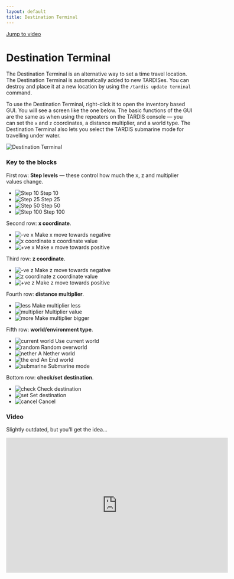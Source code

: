 ```yaml
---
layout: default
title: Destination Terminal
---
```


[Jump to video](#video)

# Destination Terminal

The Destination Terminal is an alternative way to set a time travel location. The Destination Terminal is automatically added to new TARDISes. You can destroy and place it at a new location by using the `/tardis update terminal` command.

To use the Destination Terminal, right-click it to open the inventory based GUI. You will see a screen like the one below. The basic functions of the GUI are the same as when using the repeaters on the TARDIS console — you can set the `x` and `z` coordinates, a distance multiplier, and a world type. The Destination Terminal also lets you select the TARDIS submarine mode for travelling under water.

![Destination Terminal](images/docs/destination-terminal.jpg)

### Key to the blocks

First row: **Step levels** — these control how much the x, z and multiplier values change.

- ![Step 10](images/icons/35_0.png) Step 10
- ![Step 25](images/icons/35_8.png) Step 25
- ![Step 50](images/icons/35_7.png) Step 50
- ![Step 100](images/icons/35_15.png) Step 100

Second row: **x coordinate**.

- ![-ve x](images/icons/35_14.png) Make x move towards negative
- ![x coordinate](images/icons/35_3.png) x coordinate value
- ![+ve x](images/icons/35_5.png) Make x move towards positive

Third row: **z coordinate**.

- ![-ve z](images/icons/35_14.png) Make z move towards negative
- ![z coordinate](images/icons/35_4.png) z coordinate value
- ![+ve z](images/icons/35_5.png) Make z move towards positive

Fourth row: **distance multiplier**.

- ![less](images/icons/35_14.png) Make multiplier less
- ![multiplier](images/icons/35_10.png) Multiplier value
- ![more](images/icons/35_5.png) Make multiplier bigger

Fifth row: **world/environment type**.

- ![current world](images/icons/18_0.png) Use current world
- ![random](images/icons/3_0.png) Random overworld
- ![nether](images/icons/87_0.png) A Nether world
- ![the end](images/icons/121_0.png) An End world
- ![submarine](images/icons/326_0.png) Submarine mode

Bottom row: **check/set destination**.

- ![check](images/icons/33_0.png) Check destination
- ![set](images/icons/47_0.png) Set destination
- ![cancel](images/icons/46_0.png) Cancel

### Video

Slightly outdated, but you’ll get the idea…

<iframe src="https://player.vimeo.com/video/68899459" width="600" height="366" frameborder="0" webkitallowfullscreen mozallowfullscreen allowfullscreen></iframe>
